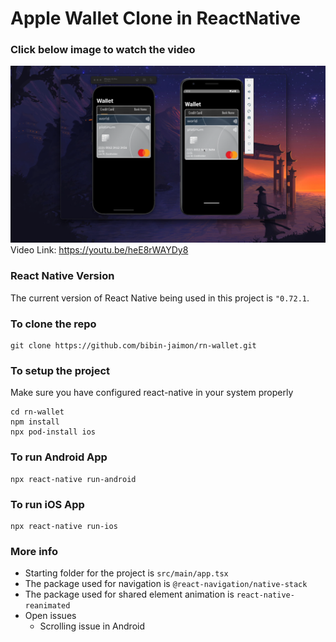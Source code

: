 # Apple Wallet Clone in ReactNative

### Click below image to watch the video
[![ReactNativeWallet](./doc/ss-1.png)](https://youtu.be/heE8rWAYDy8)
Video Link: https://youtu.be/heE8rWAYDy8

### React Native Version
The current version of React Native being used in this project is `"0.72.1`.

### To clone the repo
```git
git clone https://github.com/bibin-jaimon/rn-wallet.git
```
### To setup the project

Make sure you have configured react-native in your system properly

```
cd rn-wallet
npm install
npx pod-install ios
```

### To run Android App
```
npx react-native run-android
```

### To run iOS App
```
npx react-native run-ios
```

### More info
- Starting folder for the project is `src/main/app.tsx`
- The package used for navigation is `@react-navigation/native-stack`
- The package used for shared element animation is `react-native-reanimated`
- Open issues
    - Scrolling issue in Android